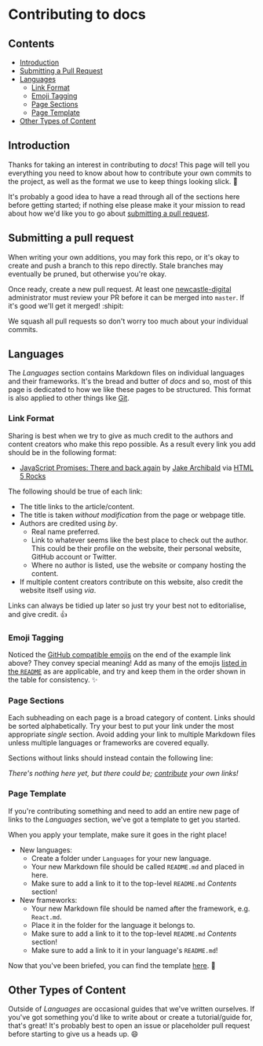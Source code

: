 # Contributing to docs

## Contents

- [Introduction](#introduction)
- [Submitting a Pull Request](#submitting-a-pull-request)
- [Languages](#languages)
  - [Link Format](#link-format)
  - [Emoji Tagging](#emoji-tagging)
  - [Page Sections](#page-sections)
  - [Page Template](#page-template)
- [Other Types of Content](#other-types-of-content)

## Introduction

Thanks for taking an interest in contributing to *docs*! This page will tell you everything you need
to know about how to contribute your own commits to the project, as well as the format we use to
keep things looking slick. :lipstick:

It's probably a good idea to have a read through all of the sections here before getting started;
if nothing else please make it your mission to read about how we'd like you to go about
[submitting a pull request](#submitting-a-pull-request).

## Submitting a pull request

When writing your own additions, you may fork this repo, or it's okay to create and push a branch
to this repo directly. Stale branches may eventually be pruned, but otherwise you're okay.

Once ready, create a new pull request. At least one [newcastle-digital](https://github.com/newcastle-digital)
administrator must review your PR before it can be merged into `master`. If it's good we'll get it
merged! :shipit:

We squash all pull requests so don't worry too much about your individual commits.

## Languages

The *Languages* section contains Markdown files on individual languages and their frameworks. It's
the bread and butter of *docs* and so, most of this page is dedicated to how we like these pages to
be structured. This format is also applied to other things like [Git](Tools/Git/md).

### Link Format

Sharing is best when we try to give as much credit to the authors and content creators who make this
repo possible. As a result every link you add should be in the following format:

- [JavaScript Promises: There and back again](http://www.html5rocks.com/en/tutorials/es6/promises/) by [Jake Archibald](https://twitter.com/jaffathecake) via [HTML 5 Rocks](http://www.html5rocks.com/)

The following should be true of each link:

- The title links to the article/content.
- The title is taken *without modification* from the page or webpage title.
- Authors are credited using *by*.
  - Real name preferred.
  - Link to whatever seems like the best place to check out the author. This could be their profile
    on the website, their personal website, GitHub account or Twitter.
  - Where no author is listed, use the website or company hosting the content.
- If multiple content creators contribute on this website, also credit the website itself using
  *via*.

Links can always be tidied up later so just try your best not to editorialise, and give credit.
:thumbsup:

### Emoji Tagging

Noticed the [GitHub compatible emojis](http://www.webpagefx.com/tools/emoji-cheat-sheet/) on the end
of the example link above? They convey special meaning! Add as many of the emojis
[listed in the `README`](README.md#emojis) as are applicable, and try and keep them in the order
shown in the table for consistency. :sparkles:

### Page Sections

Each subheading on each page is a broad category of content. Links should be sorted alphabetically.
Try your best to put your link under the most appropriate *single* section. Avoid adding your link
to multiple Markdown files unless multiple languages or frameworks are covered equally.

Sections without links should instead contain the following line:

*There's nothing here yet, but there could be; [contribute](../../CONTRIBUTING.md) your own links!*

### Page Template

If you're contributing something and need to add an entire new page of links to the *Languages*
section, we've got a template to get you started.

When you apply your template, make sure it goes in the right place!

- New languages:
  - Create a folder under `Languages` for your new language.
  - Your new Markdown file should be called `README.md` and placed in here.
  - Make sure to add a link to it to the top-level `README.md` *Contents* section!
- New frameworks:
  - Your new Markdown file should be named after the framework, e.g. `React.md`.
  - Place it in the folder for the language it belongs to.
  - Make sure to add a link to it to the top-level `README.md` *Contents* section!
  - Make sure to add a link to it in your language's `README.md`!

Now that you've been briefed, you can find the template [here](template.md). :eyes:

## Other Types of Content

Outside of *Languages* are occasional guides that we've written ourselves. If you've got something
you'd like to write about or create a tutorial/guide for, that's great! It's probably best to open
an issue or placeholder pull request before starting to give us a heads up. :smile:
